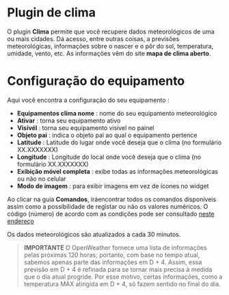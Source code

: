 # Plugin de clima

O plugin **Clima** permite que você recupere dados meteorológicos de uma ou mais cidades. Dá acesso, entre outras coisas, a previsões meteorológicas, informações sobre o nascer e o pôr do sol, temperatura, umidade, vento, etc. As informações vêm do site **mapa de clima aberto**.

# Configuração do equipamento

Aqui você encontra a configuração do seu equipamento :

-   **Equipamentos clima nome** : nome do seu equipamento meteorológico
-   **Ativar** : torna seu equipamento ativo
-   **Visivél** : torna seu equipamento visível no painel
-   **Objeto pai** : indica o objeto pai ao qual o equipamento pertence
-   **Latitude** : Latitude do lugar onde você deseja que o clima (no formulário XX.XXXXXXX)
-   **Longitude** : Longitude do local onde você deseja que o clima (no formulário XX.XXXXXXX)
-   **Exibição móvel completa** : exibe todas as informações meteorológicas ou não no celular
-   **Modo de imagem** : para exibir imagens em vez de ícones no widget


Ao clicar na guia **Comandos**, iráencontrar todos os comandos disponíveis assim como a possibilidade de registar ou não os valores numéricos. O código (número) de acordo com as condições pode ser consultado [neste endereço](https://openweathermap.org/weather-conditions)

Os dados meteorológicos são atualizados a cada 30 minutos.

>**IMPORTANTE**
>O OpenWeather fornece uma lista de informações pelas próximas 120 horas; portanto, com base no tempo atual, sabemos apenas parte das informações em D + 4. Assim, essa previsão em D + 4 é refinada para se tornar mais precisa à medida que o dia atual progride. Por esse motivo, certas informações, como a temperatura MAX atingida em D + 4, só fazem sentido no final do dia.
